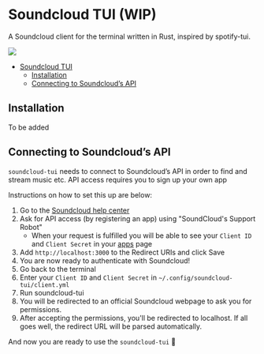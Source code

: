 # Soundcloud TUI (WIP)

A Soundcloud client for the terminal written in Rust, inspired by spotify-tui.

![](https://tokei.rs/b1/github/FlorisVleugels/soundcloud-tui?category=code)

- [Soundcloud TUI](#soundcloud-tui)
  - [Installation](#installation)
  - [Connecting to Soundcloud’s API](#connecting-to-soundclouds-api)

## Installation

To be added

## Connecting to Soundcloud’s API

`soundcloud-tui` needs to connect to Soundcloud’s API in order to find and stream music etc. 
API access requires you to sign up your own app

Instructions on how to set this up are below:

1. Go to the [Soundcloud help center](https://help.soundcloud.com/hc/en-us/requests/new)
1. Ask for API access (by registering an app) using "SoundCloud's Support Robot"
    - When your request is fulfilled you will be able to see your `Client ID` and `Client Secret` in your [apps](https://soundcloud.com/you/apps) page
1. Add `http://localhost:3000` to the Redirect URIs and click Save
1. You are now ready to authenticate with Soundcloud!
1. Go back to the terminal
1. Enter your `Client ID` and `Client Secret` in `~/.config/soundcloud-tui/client.yml`
1. Run soundcloud-tui
1. You will be redirected to an official Soundcloud webpage to ask you for permissions.
1. After accepting the permissions, you'll be redirected to localhost. If all goes well, the redirect URL will be parsed automatically.

And now you are ready to use the `soundcloud-tui` 🎉
